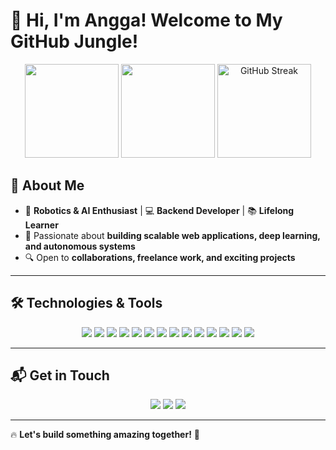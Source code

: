 # 👋 Hi, I'm Angga! Welcome to My GitHub Jungle!  

<div align="center">
  <img src="https://github-readme-stats.vercel.app/api?username=anggamys&show_icons=true&theme=dracula&hide_border=true" height="150" />
  <img src="https://github-readme-stats.vercel.app/api/top-langs?username=anggamys&layout=compact&theme=dracula&hide_border=true" height="150" />
  <img src="https://streak-stats.demolab.com?user=anggamys&theme=dracula" alt="GitHub Streak" height="150" /> 
</div>  

## 🚀 About Me  
- 🤖 **Robotics & AI Enthusiast** | 💻 **Backend Developer** | 📚 **Lifelong Learner**  
- 🎯 Passionate about **building scalable web applications, deep learning, and autonomous systems**  
- 🔍 Open to **collaborations, freelance work, and exciting projects**  

---  

## 🛠️ Technologies & Tools  

<div align="center">
  <img src="https://img.shields.io/badge/Next.js-black?style=flat&logo=next.js&logoColor=white" />
  <img src="https://img.shields.io/badge/NestJS-e0234e?style=flat&logo=nestjs&logoColor=white" />
  <img src="https://img.shields.io/badge/TypeScript-3178C6?style=flat&logo=typescript&logoColor=white" />
  <img src="https://img.shields.io/badge/JavaScript-yellow?style=flat&logo=javascript&logoColor=white" />
  <img src="https://img.shields.io/badge/Python-blue?style=flat&logo=python&logoColor=white" />
  <img src="https://img.shields.io/badge/MySQL-blue?style=flat&logo=mysql&logoColor=white" />
  <img src="https://img.shields.io/badge/MongoDB-green?style=flat&logo=mongodb&logoColor=white" />
  <img src="https://img.shields.io/badge/Docker-2496ED?style=flat&logo=docker&logoColor=white" />
  <img src="https://img.shields.io/badge/Firebase-orange?style=flat&logo=firebase&logoColor=white" />
  <img src="https://img.shields.io/badge/Postman-FF6C37?style=flat&logo=postman&logoColor=white" />
  <img src="https://img.shields.io/badge/TailwindCSS-38B2AC?style=flat&logo=tailwind-css&logoColor=white" />
  <img src="https://img.shields.io/badge/React-blue?style=flat&logo=react&logoColor=white" />
  <img src="https://img.shields.io/badge/Vue.js-4FC08D?style=flat&logo=vue.js&logoColor=white" />
  <img src="https://img.shields.io/badge/Laravel-red?style=flat&logo=laravel&logoColor=white" />
</div>  

---  

## 📬 Get in Touch  
<div align="center">
  <a href="mailto:anggayunus139@gmail.com"><img src="https://img.shields.io/badge/Email-Contact-brightgreen" /></a>
  <a href="https://www.linkedin.com/in/moh-angga"><img src="https://img.shields.io/badge/LinkedIn-Profile-blue" /></a>
  <a href="https://github.com/anggamys"><img src="https://img.shields.io/badge/GitHub-Profile-black" /></a>
</div>  

---

🔥 **Let's build something amazing together!** 🚀
